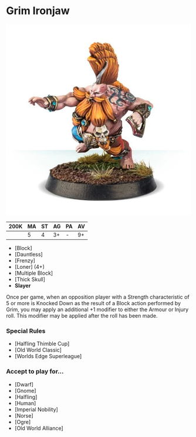 # Grim Ironjaw

![](../media/starplayers/GrimIronjaw01.jpg)

| 200K  | MA | ST | AG | PA | AV |
| --- | --- | --- | --- | --- | --- |
| | 5 | 4 | 3+ | - | 9+ |

* [Block]
* [Dauntless]
* [Frenzy]
* [Loner] (4+)
* [Multiple Block]
* [Thick Skull]
* **Slayer**

Once per game, when an opposition player with a Strength characteristic of 5 or more is Knocked Down as the result of a Block action performed by Grim, you may apply an additional +1 modifier to either the Armour or Injury roll. This modifier may be applied after the roll has been made.

### Special Rules

* [Halfling Thimble Cup]
* [Old World Classic]
* [Worlds Edge Superleague]

### Accept to play for...

* [Dwarf]
* [Gnome]
* [Halfling]
* [Human]
* [Imperial Nobility]
* [Norse]
* [Ogre]
* [Old World Alliance]
